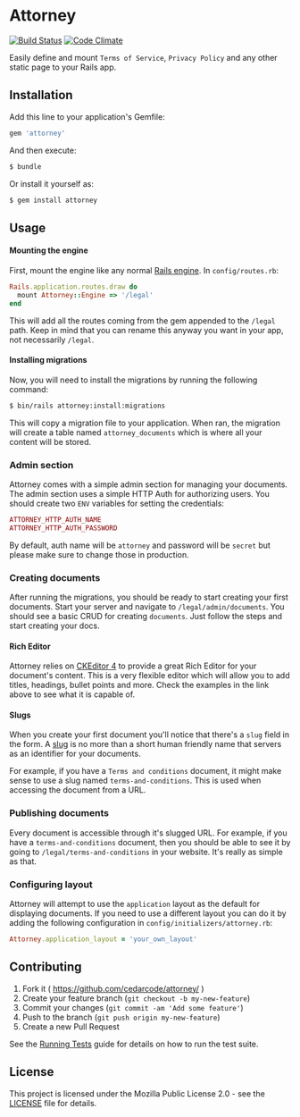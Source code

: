 # Attorney

[![Build Status](https://travis-ci.org/cedarcode/attorney.svg?branch=master)](https://travis-ci.org/cedarcode/attorney)
[![Code Climate](https://codeclimate.com/github/cedarcode/attorney/badges/gpa.svg)](https://codeclimate.com/github/cedarcode/attorney)

Easily define and mount `Terms of Service`, `Privacy Policy` and
 any other static page to your Rails app.


## Installation
Add this line to your application's Gemfile:

```ruby
gem 'attorney'
```

And then execute:
```bash
$ bundle
```

Or install it yourself as:
```bash
$ gem install attorney
```

## Usage
#### Mounting the engine
First, mount the engine like any normal [Rails engine](http://guides.rubyonrails.org/engines.html#mounting-the-engine).
 In `config/routes.rb`:

```ruby
Rails.application.routes.draw do
  mount Attorney::Engine => '/legal'
end
```
This will add all the routes coming from the gem appended to the
 `/legal` path. Keep in mind that you can rename this anyway you want
 in your app, not necessarily `/legal`.

#### Installing migrations
Now, you will need to install the migrations by running the
 following command:
```bash
$ bin/rails attorney:install:migrations
```

This will copy a migration file to your application. When ran,
 the migration will create a table named `attorney_documents`
 which is where all your content will be stored.

### Admin section
Attorney comes with a simple admin section for managing your
 documents. The admin section uses a simple HTTP Auth for
 authorizing users. You should create two `ENV` variables for
 setting the credentials:

```ruby
ATTORNEY_HTTP_AUTH_NAME
ATTORNEY_HTTP_AUTH_PASSWORD
```

By default, auth name will be `attorney` and password will be
 `secret` but please make sure to change those in production.

### Creating documents
After running the migrations, you should be ready to start creating
 your first documents. Start your server and navigate to
 `/legal/admin/documents`. You should see a basic CRUD for creating
 `documents`. Just follow the steps and start creating your docs.

#### Rich Editor
Attorney relies on [CKEditor 4](https://ckeditor.com/ckeditor-4/#article)
 to provide a great Rich Editor for your document's content. This
 is a very flexible editor which will allow you to add titles,
 headings, bullet points and more. Check the examples in the link
 above to see what it is capable of.

#### Slugs
When you create your first document you'll notice that there's a
 `slug` field in the form. A [slug](https://en.wikipedia.org/wiki/Slug_(publishing))
 is no more than a short human friendly name that servers as an
 identifier for your documents.

For example, if you have a `Terms and conditions` document, it might
 make sense to use a slug named `terms-and-conditions`. This is
 used when accessing the document from a URL.

### Publishing documents
Every document is accessible through it's slugged URL. For example,
 if you have a `terms-and-conditions` document, then you should be
 able to see it by going to `/legal/terms-and-conditions` in
 your website. It's really as simple as that.

### Configuring layout
Attorney will attempt to use the `application` layout as the
 default for displaying documents. If you need to use a different
 layout you can do it by adding the following configuration in
  `config/initializers/attorney.rb`:

```ruby
Attorney.application_layout = 'your_own_layout'
```

## Contributing

1. Fork it ( https://github.com/cedarcode/attorney/ )
2. Create your feature branch (`git checkout -b my-new-feature`)
3. Commit your changes (`git commit -am 'Add some feature'`)
4. Push to the branch (`git push origin my-new-feature`)
5. Create a new Pull Request

See the [Running Tests](RUNNING_TESTS.md) guide for details on how to run the test suite.

## License

This project is licensed under the Mozilla Public License 2.0 - see the [LICENSE](LICENSE) file for details.
